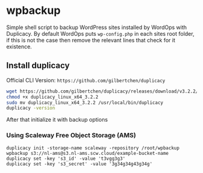 # wpbackup
Simple shell script to backup WordPress sites installed by WordOps with Duplicacy. By default WordOps puts `wp-config.php` in each sites root folder, if this is not the case then remove the relevant lines that check for it existence.

## Install duplicacy
Official CLI Version: `https://github.com/gilbertchen/duplicacy`


```bash
wget https://github.com/gilbertchen/duplicacy/releases/download/v3.2.2/duplicacy_linux_x64_3.2.2
chmod +x duplicacy_linux_x64_3.2.2
sudo mv duplicacy_linux_x64_3.2.2 /usr/local/bin/duplicacy
duplicacy -version
```


After that initialize it with backup options

### Using Scaleway Free Object Storage (AMS)
```
duplicacy init -storage-name scaleway -repository /root/wpbackup wpbackup s3://nl-ams@s3.nl-ams.scw.cloud/example-bucket-name
duplicacy set -key 's3_id' -value 't3vgg3g3'
duplicacy set -key 's3_secret' -value '3g34g34g43g34g'
```
